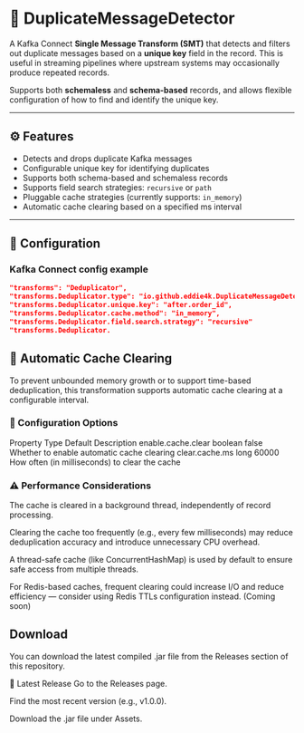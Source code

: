 # 🔁 DuplicateMessageDetector

A Kafka Connect **Single Message Transform (SMT)** that detects and filters out duplicate messages based on a **unique key** field in the record. This is useful in streaming pipelines where upstream systems may occasionally produce repeated records.

Supports both **schemaless** and **schema-based** records, and allows flexible configuration of how to find and identify the unique key.

---

## ⚙️ Features

- Detects and drops duplicate Kafka messages
- Configurable unique key for identifying duplicates
- Supports both schema-based and schemaless records
- Supports field search strategies: `recursive` or `path`
- Pluggable cache strategies (currently supports: `in_memory`)
- Automatic cache clearing based on a specified ms interval

---

## 🔧 Configuration

### Kafka Connect config example

```json
"transforms": "Deduplicator",
"transforms.Deduplicator.type": "io.github.eddie4k.DuplicateMessageDetector.DuplicateMessageDetector",
"transforms.Deduplicator.unique.key": "after.order_id",
"transforms.Deduplicator.cache.method": "in_memory",
"transforms.Deduplicator.field.search.strategy": "recursive"
"transforms.Deduplicator.
```


## 🧹 Automatic Cache Clearing
To prevent unbounded memory growth or to support time-based deduplication, this transformation supports automatic cache clearing at a configurable interval.

### 🔧 Configuration Options

Property	        Type	Default	    Description
enable.cache.clear	boolean	false	    Whether to enable automatic cache clearing
clear.cache.ms	    long	60000	    How often (in milliseconds) to clear the cache

### ⚠️ Performance Considerations
The cache is cleared in a background thread, independently of record processing.

Clearing the cache too frequently (e.g., every few milliseconds) may reduce deduplication accuracy and introduce unnecessary CPU overhead.

A thread-safe cache (like ConcurrentHashMap) is used by default to ensure safe access from multiple threads.

For Redis-based caches, frequent clearing could increase I/O and reduce efficiency — consider using Redis TTLs configuration instead. (Coming soon)

## Download
You can download the latest compiled .jar file from the Releases section of this repository.

🔽 Latest Release
Go to the Releases page.

Find the most recent version (e.g., v1.0.0).

Download the .jar file under Assets.